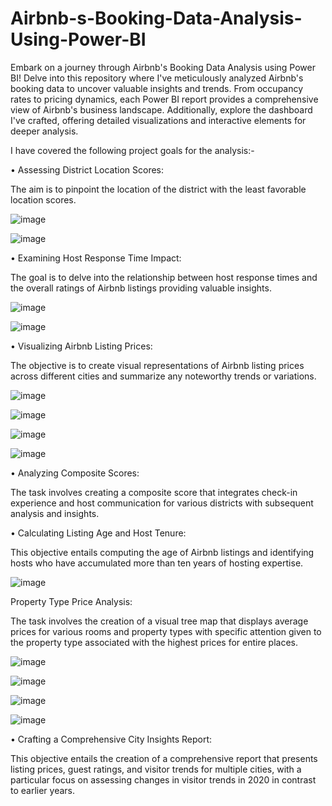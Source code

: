 # Airbnb-s-Booking-Data-Analysis-Using-Power-BI
Embark on a journey through Airbnb's Booking Data Analysis using Power BI! Delve into this repository where I've meticulously analyzed Airbnb's booking data to uncover valuable insights and trends. From occupancy rates to pricing dynamics, each Power BI report provides a comprehensive view of Airbnb's business landscape. Additionally, explore the dashboard I've crafted, offering detailed visualizations and interactive elements for deeper analysis.

I have covered the following project goals for the analysis:-

• Assessing District Location Scores: 

The aim is to pinpoint the location of the district with the least favorable location scores.

![image](https://github.com/SumitTiwari1/Airbnb-s-Booking-Data-Analysis-Using-Power-BI/assets/167782156/4a0cbb62-38a6-4a2b-aac8-ca2ce86e671f)

![image](https://github.com/SumitTiwari1/Airbnb-s-Booking-Data-Analysis-Using-Power-BI/assets/167782156/e41bc4e3-ee77-4667-8c80-e2801b745da6)



• Examining Host Response Time Impact: 

The goal is to delve into the relationship between host response times and the overall ratings of Airbnb listings providing valuable insights.

![image](https://github.com/SumitTiwari1/Airbnb-s-Booking-Data-Analysis-Using-Power-BI/assets/167782156/5d48a1d5-64a5-4c56-8053-0f84569668bf)

![image](https://github.com/SumitTiwari1/Airbnb-s-Booking-Data-Analysis-Using-Power-BI/assets/167782156/491b88eb-c87f-4bd9-8f3a-5b0edb16eb8e)



• Visualizing Airbnb Listing Prices: 

The objective is to create visual representations of Airbnb listing prices across different cities and summarize any noteworthy trends or variations.

![image](https://github.com/SumitTiwari1/Airbnb-s-Booking-Data-Analysis-Using-Power-BI/assets/167782156/8f5fb9d0-50e0-49f9-a365-db6bc8e419af)

![image](https://github.com/SumitTiwari1/Airbnb-s-Booking-Data-Analysis-Using-Power-BI/assets/167782156/9422b6aa-9f6b-4120-87a3-64e21b58f287)

![image](https://github.com/SumitTiwari1/Airbnb-s-Booking-Data-Analysis-Using-Power-BI/assets/167782156/5f70bf97-7cd9-43d2-bab0-3be6d5292471)

![image](https://github.com/SumitTiwari1/Airbnb-s-Booking-Data-Analysis-Using-Power-BI/assets/167782156/edc7bbe2-78a4-43d1-a119-4839d720f183)




• Analyzing Composite Scores: 

The task involves creating a composite score that integrates check-in experience and host communication for various districts with subsequent analysis and insights.


• Calculating Listing Age and Host Tenure: 

This objective entails computing the age of Airbnb listings and identifying hosts who have accumulated more than ten years of hosting expertise.

![image](https://github.com/SumitTiwari1/Airbnb-s-Booking-Data-Analysis-Using-Power-BI/assets/167782156/5e930fc6-f44f-4f28-9969-51846a89298a)


Property Type Price Analysis: 

The task involves the creation of a visual tree map that displays average prices for various rooms and property types with specific attention given to the property type associated with the highest prices for entire places.

![image](https://github.com/SumitTiwari1/Airbnb-s-Booking-Data-Analysis-Using-Power-BI/assets/167782156/bcc117a7-6f61-4613-aee2-7ab33c029d2c)

![image](https://github.com/SumitTiwari1/Airbnb-s-Booking-Data-Analysis-Using-Power-BI/assets/167782156/63ac6fb3-3b5c-47e2-b016-56a0cf9208b3)

![image](https://github.com/SumitTiwari1/Airbnb-s-Booking-Data-Analysis-Using-Power-BI/assets/167782156/f99833be-fd74-4ae5-b5a0-710cbfdd5ebb)

![image](https://github.com/SumitTiwari1/Airbnb-s-Booking-Data-Analysis-Using-Power-BI/assets/167782156/3da26771-276d-4bc4-918a-145992fedcca)


• Crafting a Comprehensive City Insights Report: 

This objective entails the creation of a comprehensive report that presents listing prices, guest ratings, and visitor trends for multiple cities, with a particular focus on assessing changes in visitor trends in 2020 in contrast to earlier years.


